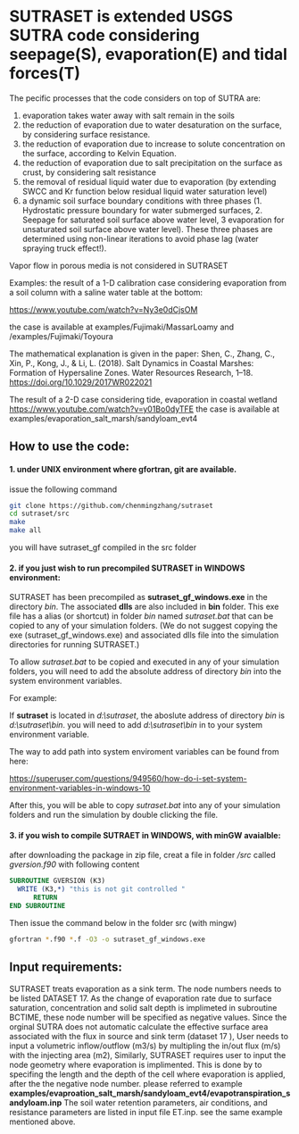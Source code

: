 # SUTRASET is extended USGS SUTRA code considering seepage(S), evaporation(E) and tidal forces(T)

The pecific processes that the code considers on top of SUTRA are:

  1. evaporation takes water away with salt remain in the soils
  2. the reduction of evaporation due to water desaturation on the surface, by considering surface resistance.
  3. the reduction of evaporation due to increase to solute concentration on the surface, according to Kelvin Equation.
  4. the reduction of evaporation due to salt precipitation on the surface as crust, by considering salt resistance
  5. the removal of residual liquid water due to evaporation (by extending SWCC and Kr function below residual liquid water saturation level)
  6. a dynamic soil surface boundary conditions with three phases (1. Hydrostatic pressure boundary for water submerged surfaces, 2. Seepage for saturated soil surface above water level, 3 evaporation for unsaturated soil surface above water level). These three phases are determined using non-linear iterations to avoid phase lag (water spraying truck effect!).

Vapor flow in porous media is not considered in SUTRASET

  
Examples:
the result of a 1-D calibration case considering evaporation from a soil column with a saline water table at the bottom:

https://www.youtube.com/watch?v=Ny3e0dCjsOM 

the case is available at examples/Fujimaki/MassarLoamy and /examples/Fujimaki/Toyoura


The mathematical explanation is given in the paper:
Shen, C., Zhang, C., Xin, P., Kong, J., & Li, L. (2018). Salt Dynamics in Coastal Marshes: Formation of Hypersaline Zones. Water Resources Research, 1–18. https://doi.org/10.1029/2017WR022021


The result of a 2-D case considering tide, evaporation in coastal wetland
https://www.youtube.com/watch?v=y01Bo0dyTFE
the case is available at examples/evaporation_salt_marsh/sandyloam_evt4


## How to use the code:

#### 1. under UNIX environment where gfortran, git are available.

issue the following command

```bash
git clone https://github.com/chenmingzhang/sutraset
cd sutraset/src
make 
make all
```

you will have sutraset_gf compiled in the src folder

#### 2. if you just wish to run precompiled SUTRASET in WINDOWS environment:

SUTRASET has been precompiled as **sutraset_gf_windows.exe** in the directory *bin*. The associated **dlls** are also included in **bin** folder. This exe file has a alias (or shortcut) in folder *bin* named *sutraset.bat* that can be copied to any of your simulation folders.
(We do not suggest copying the exe (sutraset_gf_windows.exe) and associated dlls file into the simulation directories for running SUTRASET.)

To allow *sutraset.bat* to be copied and executed in any of your simulation folders, you will need to add the absolute address of directory *bin* into the system environment variables.

For example: 

If **sutraset** is located in *d:\sutraset*, the aboslute address of directory *bin* is *d:\sutraset\bin*. you will need to add *d:\sutraset\bin* in to your system environment variable.

The way to add path into system enviroment variables can be found from here:

https://superuser.com/questions/949560/how-do-i-set-system-environment-variables-in-windows-10

After this, you will be able to copy *sutraset.bat* into any of your simulation folders and run the simulation by double clicking the file.

#### 3. if you wish to compile SUTRAET in WINDOWS, with minGW avaialble:

 after downloading the package in zip file, creat a file in folder */src* called *gversion.f90* with following content

```fortran
SUBROUTINE GVERSION (K3)
  WRITE (K3,*) "this is not git controlled "
      RETURN
END SUBROUTINE
```

Then issue the command below in the folder src (with mingw) 

```bash
gfortran *.f90 *.f -O3 -o sutraset_gf_windows.exe

```

## Input requirements:
 SUTRASET treats evaporation as a sink term. The node numbers needs to be listed DATASET 17. As the change of evaporation rate due to surface saturation, concentration and solid salt depth is implimeted in subroutine BCTIME, these node number will be specified as negative values. 
 Since the orginal SUTRA does not automatic calculate the effective surface area associated with the flux in source and sink term (dataset 17 ), User needs to input a volumetric inflow/outflow (m3/s) by multipling the in/out flux (m/s) with the injecting area (m2),  Similarly, SUTRASET requires user to input the node geometry where evaporation is implimented. This is done by to specifing the length and the depth of the cell where evaporation is applied, after the the negative node number. please referred to example **examples/evaproation_salt_marsh/sandyloam_evt4/evapotranspiration_sandyloam.inp**
 The soil water retention parameters, air conditions, and resistance parameters are listed in input file ET.inp. see the same example mentioned above.
